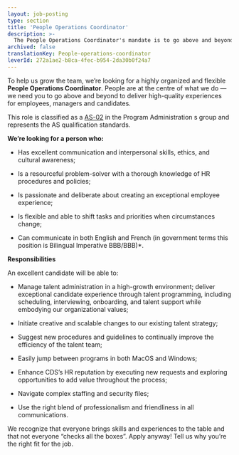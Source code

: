 ```yaml
---
layout: job-posting
type: section
title: 'People Operations Coordinator'
description: >-
  The People Operations Coordinator's mandate is to go above and beyond to deliver high-quality experiences for employees, managers and candidates.
archived: false
translationKey: People-operations-coordinator
leverId: 272a1ae2-b8ca-4fec-b954-2da30b0f24a7
---
```


To help us grow the team, we’re looking for a highly organized and flexible **People Operations Coordinator**. People are at the centre of what we do — we need you to go above and beyond to deliver high-quality experiences for employees, managers and candidates.

This role is classified as a [AS-02](https://www.tbs-sct.gc.ca/agreements-conventions/view-visualiser-eng.aspx?id=15#toc24156224157) in the Program Administration s group and represents the AS qualification standards. 

**We’re looking for a person who:**

- Has excellent communication and interpersonal skills, ethics, and cultural awareness;

- Is a resourceful problem-solver with a thorough knowledge of HR procedures and policies;

- Is passionate and deliberate about creating an exceptional employee experience;

- Is flexible and able to shift tasks and priorities when circumstances change;

- Can communicate in both English and French (in government terms this position is Bilingual Imperative BBB/BBB)*.

**Responsibilities**

An excellent candidate will be able to:

- Manage talent administration in a high-growth environment;
deliver exceptional candidate experience through talent programming, including scheduling, interviewing, onboarding, and talent support while embodying our organizational values;

- Initiate creative and scalable changes to our existing talent strategy;

- Suggest new procedures and guidelines to continually improve the efficiency of the talent team;

- Easily jump between programs in both MacOS and Windows;

- Enhance CDS’s HR reputation by executing new requests and exploring opportunities to add value throughout the process;

- Navigate complex staffing and security files;

- Use the right blend of professionalism and friendliness in all communications.


We recognize that everyone brings skills and experiences to the table and that not everyone “checks all the boxes”. Apply anyway! Tell us why you’re the right fit for the job.
